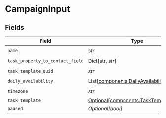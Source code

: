 # CampaignInput


## Fields

| Field                                                                                  | Type                                                                                   | Required                                                                               | Description                                                                            | Example                                                                                |
| -------------------------------------------------------------------------------------- | -------------------------------------------------------------------------------------- | -------------------------------------------------------------------------------------- | -------------------------------------------------------------------------------------- | -------------------------------------------------------------------------------------- |
| `name`                                                                                 | *str*                                                                                  | :heavy_check_mark:                                                                     | N/A                                                                                    |                                                                                        |
| `task_property_to_contact_field`                                                       | Dict[str, *str*]                                                                       | :heavy_check_mark:                                                                     | N/A                                                                                    |                                                                                        |
| `task_template_uuid`                                                                   | *str*                                                                                  | :heavy_check_mark:                                                                     | N/A                                                                                    |                                                                                        |
| `daily_availability`                                                                   | List[[components.DailyAvailability](../../models/components/dailyavailability.md)]     | :heavy_check_mark:                                                                     | N/A                                                                                    |                                                                                        |
| `timezone`                                                                             | *str*                                                                                  | :heavy_check_mark:                                                                     | N/A                                                                                    | America/New_York                                                                       |
| `task_template`                                                                        | [Optional[components.TaskTemplateInput]](../../models/components/tasktemplateinput.md) | :heavy_minus_sign:                                                                     | N/A                                                                                    |                                                                                        |
| `paused`                                                                               | *Optional[bool]*                                                                       | :heavy_minus_sign:                                                                     | N/A                                                                                    |                                                                                        |